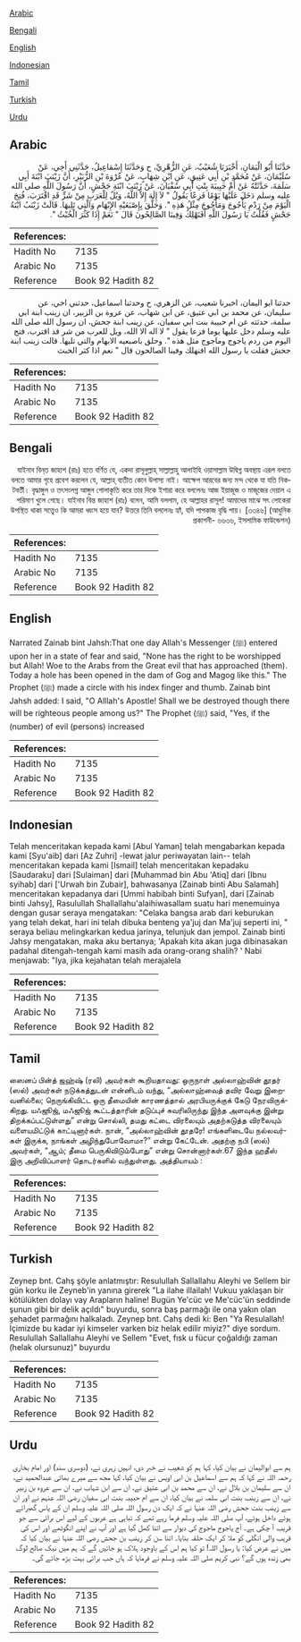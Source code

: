 [Arabic](#arabic)

[Bengali](#bengali)

[English](#english)

[Indonesian](#indonesian)

[Tamil](#tamil)

[Turkish](#turkish)

[Urdu](#urdu)

## Arabic


<div dir="rtl" lang="ar" style={{fontSize:'larger',backgroundColor:'#f8f9fa',padding:20}}>
حَدَّثَنَا أَبُو الْيَمَانِ، أَخْبَرَنَا شُعَيْبٌ، عَنِ الزُّهْرِيِّ، ح وَحَدَّثَنَا إِسْمَاعِيلُ، حَدَّثَنِي أَخِي، عَنْ سُلَيْمَانَ، عَنْ مُحَمَّدِ بْنِ أَبِي عَتِيقٍ، عَنِ ابْنِ شِهَابٍ، عَنْ عُرْوَةَ بْنِ الزُّبَيْرِ، أَنَّ زَيْنَبَ ابْنَةَ أَبِي سَلَمَةَ، حَدَّثَتْهُ عَنْ أُمِّ حَبِيبَةَ بِنْتِ أَبِي سُفْيَانَ، عَنْ زَيْنَبَ ابْنَةِ جَحْشٍ، أَنَّ رَسُولَ اللَّهِ صلى الله عليه وسلم دَخَلَ عَلَيْهَا يَوْمًا فَزِعًا يَقُولُ ‏"‏ لاَ إِلَهَ إِلاَّ اللَّهُ، وَيْلٌ لِلْعَرَبِ مِنْ شَرٍّ قَدِ اقْتَرَبَ، فُتِحَ الْيَوْمَ مِنْ رَدْمِ يَأْجُوجَ وَمَأْجُوجَ مِثْلُ هَذِهِ ‏"‏‏.‏ وَحَلَّقَ بِإِصْبَعَيْهِ الإِبْهَامِ وَالَّتِي تَلِيهَا‏.‏ قَالَتْ زَيْنَبُ ابْنَةُ جَحْشٍ فَقُلْتُ يَا رَسُولَ اللَّهِ أَفَنَهْلِكُ وَفِينَا الصَّالِحُونَ قَالَ ‏"‏ نَعَمْ إِذَا كَثُرَ الْخُبْثُ ‏"‏‏.‏
</div>
<div style={{backgroundColor:'#f8f9fa',padding:20, marginBottom: 10}}><table> <thead> <tr> <th>References:</th> <th></th> </tr> </thead> <tbody><tr><td>Hadith No</td><td>7135</td></tr><tr><td>Arabic No</td><td>7135</td></tr><tr><td>Reference</td><td>Book 92 Hadith 82</td></tr></tbody></table></div>


<div dir="rtl" lang="ar" style={{fontSize:'larger',backgroundColor:'#f8f9fa',padding:20}}>
حدثنا ابو اليمان، اخبرنا شعيب، عن الزهري، ح وحدثنا اسماعيل، حدثني اخي، عن سليمان، عن محمد بن ابي عتيق، عن ابن شهاب، عن عروة بن الزبير، ان زينب ابنة ابي سلمة، حدثته عن ام حبيبة بنت ابي سفيان، عن زينب ابنة جحش، ان رسول الله صلى الله عليه وسلم دخل عليها يوما فزعا يقول " لا اله الا الله، ويل للعرب من شر قد اقترب، فتح اليوم من ردم ياجوج وماجوج مثل هذه ". وحلق باصبعيه الابهام والتي تليها. قالت زينب ابنة جحش فقلت يا رسول الله افنهلك وفينا الصالحون قال " نعم اذا كثر الخبث
</div>
<div style={{backgroundColor:'#f8f9fa',padding:20, marginBottom: 10}}><table> <thead> <tr> <th>References:</th> <th></th> </tr> </thead> <tbody><tr><td>Hadith No</td><td>7135</td></tr><tr><td>Arabic No</td><td>7135</td></tr><tr><td>Reference</td><td>Book 92 Hadith 82</td></tr></tbody></table></div>

## Bengali


<div dir="rtl" lang="bn" style={{fontSize:'larger',backgroundColor:'#f8f9fa',padding:20}}>
যাইনাব বিন্‌ত জাহাশ (রাঃ) হতে বর্ণিত যে, একদা রাসূলুল্লাহ্ সাল্লাল্লাহু আলাইহি ওয়াসাল্লাম উদ্বিগ্ন অবস্থায় এরূপ বলতে বলতে আমার গৃহে প্রবেশ করলেন যে, আল্লাহ্ ব্যতীত কোন উপাস্য নাই। আক্ষেপ আরবের জন্য মন্দ থেকে যা যতি নিকটবর্তী। বৃদ্ধাঙ্গুল ও তৎসংলগ্ন আঙ্গুল গোলাকৃতি করে তার দিকে ইশারা করে বললেনঃ আজ ইয়াজূজ ও মাজূজের দেয়াল এ পরিমাণ খুলে গেছে। যাইনাব বিন্ত জাহাশ (রাঃ) বলেন, আমি বললাম, হে আল্লাহর রাসূল! আমাদের মাঝে সৎ লোকেরা উপস্থিত থাকা সত্ত্বেও কি আমরা ধ্বংস হয়ে যাব? উত্তরে তিনি বললেনঃ হ্যাঁ, যদি পাপকাজ বৃদ্ধি পায়। [৩৩৪৬] (আধুনিক প্রকাশনী- ৬৬৩৬, ইসলামিক ফাউন্ডেশন)
</div>
<div style={{backgroundColor:'#f8f9fa',padding:20, marginBottom: 10}}><table> <thead> <tr> <th>References:</th> <th></th> </tr> </thead> <tbody><tr><td>Hadith No</td><td>7135</td></tr><tr><td>Arabic No</td><td>7135</td></tr><tr><td>Reference</td><td>Book 92 Hadith 82</td></tr></tbody></table></div>

## English


<div dir="ltr" lang="en" style={{fontSize:'larger',backgroundColor:'#f8f9fa',padding:20}}>
Narrated Zainab bint Jahsh:That one day Allah's Messenger (ﷺ) entered upon her in a state of fear and said, "None has the right to be worshipped but Allah! Woe to the Arabs from the Great evil that has approached (them). Today a hole has been opened in the dam of Gog and Magog like this." The Prophet (ﷺ) made a circle with his index finger and thumb. Zainab bint Jahsh added: I said, "O Alllah's Apostle! Shall we be destroyed though there will be righteous people among us?" The Prophet (ﷺ) said, "Yes, if the (number) of evil (persons) increased
</div>
<div style={{backgroundColor:'#f8f9fa',padding:20, marginBottom: 10}}><table> <thead> <tr> <th>References:</th> <th></th> </tr> </thead> <tbody><tr><td>Hadith No</td><td>7135</td></tr><tr><td>Arabic No</td><td>7135</td></tr><tr><td>Reference</td><td>Book 92 Hadith 82</td></tr></tbody></table></div>

## Indonesian


<div dir="ltr" lang="id" style={{fontSize:'larger',backgroundColor:'#f8f9fa',padding:20}}>
Telah menceritakan kepada kami [Abul Yaman] telah mengabarkan kepada kami [Syu'aib] dari [Az Zuhri] -lewat jalur periwayatan lain-- telah menceritakan kepada kami [Ismail] telah menceritakan kepadaku [Saudaraku] dari [Sulaiman] dari [Muhammad bin Abu 'Atiq] dari [Ibnu syihab] dari ['Urwah bin Zubair], bahwasanya [Zainab binti Abu Salamah] menceritakan kepadanya dari [Ummi habibah binti Sufyan], dari [Zainab binti Jahsy], Rasulullah Shallallahu'alaihiwasallam suatu hari menemuinya dengan gusar seraya mengatakan: "Celaka bangsa arab dari keburukan yang telah dekat, hari ini telah dibuka benteng ya'juj dan Ma'juj seperti ini, " seraya beliau melingkarkan kedua jarinya, telunjuk dan jempol. Zainab binti Jahsy mengatakan, maka aku bertanya; 'Apakah kita akan juga dibinasakan padahal ditengah-tengah kami masih ada orang-orang shalih? ' Nabi menjawab: "Iya, jika kejahatan telah merajalela
</div>
<div style={{backgroundColor:'#f8f9fa',padding:20, marginBottom: 10}}><table> <thead> <tr> <th>References:</th> <th></th> </tr> </thead> <tbody><tr><td>Hadith No</td><td>7135</td></tr><tr><td>Arabic No</td><td>7135</td></tr><tr><td>Reference</td><td>Book 92 Hadith 82</td></tr></tbody></table></div>

## Tamil


<div dir="ltr" lang="ta" style={{fontSize:'larger',backgroundColor:'#f8f9fa',padding:20}}>
ஸைனப் பின்த் ஜஹ்ஷ் (ரலி) அவர்கள் கூறியதாவது: ஒருநாள் அல்லாஹ்வின் தூதர் (ஸல்) அவர்கள் நடுக்கத்துடன் என்னிடம் வந்து, “அல்லாஹ்வைத் தவிர வேறு இறைவனில்லை; நெருங்கிவிட்ட ஒரு தீமையின் காரணத்தால் அரபியருக்குக் கேடு நேரவிருக்கிறது. யஃஜூஜ், மஃஜூஜ் கூட்டத்தாரின் தடுப்புச் சுவரிலிருந்து இந்த அளவுக்கு இன்று திறக்கப்பட்டுள்ளது” என்று சொல்லி, தமது கட்டை விரலையும் அதற்கடுத்த விரலையும் வளையமிட்டுக் காட்டினார்கள். நான், “அல்லாஹ்வின் தூதரே! எங்களிடையே நல்லவர்கள் இருக்க, நாங்கள் அழிந்துபோவோமா?” என்று கேட்டேன். அதற்கு நபி (ஸல்) அவர்கள், “ஆம்; தீமை பெருகிவிடும்போது” என்று சொன்னார்கள்.67 இந்த ஹதீஸ் இரு அறிவிப்பாளர் தொடர்களில் வந்துள்ளது. அத்தியாயம் :
</div>
<div style={{backgroundColor:'#f8f9fa',padding:20, marginBottom: 10}}><table> <thead> <tr> <th>References:</th> <th></th> </tr> </thead> <tbody><tr><td>Hadith No</td><td>7135</td></tr><tr><td>Arabic No</td><td>7135</td></tr><tr><td>Reference</td><td>Book 92 Hadith 82</td></tr></tbody></table></div>

## Turkish


<div dir="ltr" lang="tr" style={{fontSize:'larger',backgroundColor:'#f8f9fa',padding:20}}>
Zeynep bnt. Cahş şöyle anlatmıştır: Resulullah Sallallahu Aleyhi ve Sellem bir gün korku ile Zeyneb'in yanına girerek "La ilahe illailah! Vukuu yaklaşan bir kötülükten dolayı vay Arapların haline! Bugün Ye'cüc ve Me'cüc'ün seddinde şunun gibi bir delik açıldı" buyurdu, sonra baş parmağı ile ona yakın olan şehadet parmağını halkaladı. Zeynep bnt. Cahş dedi ki: Ben "Ya Resulallah! İçimizde bu kadar iyi kimseler varken biz helak edilir miyiz?" diye sordum. Resulullah Sallallahu Aleyhi ve Sellem "Evet, fısk u fücur çoğaldığı zaman (helak olursunuz)" buyurdu
</div>
<div style={{backgroundColor:'#f8f9fa',padding:20, marginBottom: 10}}><table> <thead> <tr> <th>References:</th> <th></th> </tr> </thead> <tbody><tr><td>Hadith No</td><td>7135</td></tr><tr><td>Arabic No</td><td>7135</td></tr><tr><td>Reference</td><td>Book 92 Hadith 82</td></tr></tbody></table></div>

## Urdu


<div dir="rtl" lang="ur" style={{fontSize:'larger',backgroundColor:'#f8f9fa',padding:20}}>
ہم سے ابوالیمان نے بیان کیا، کہا ہم کو شعیب نے خبر دی، انہیں زہری نے، (دوسری سند) اور امام بخاری رحمہ اللہ نے کہا کہ ہم سے اسماعیل بن ابی اویس نے بیان کیا، کہا مجھ سے میرے بھائی عبدالحمید نے، ان سے سلیمان بن بلال نے، ان سے محمد بن ابی عتیق نے، ان سے ابن شہاب نے، ان سے عروہ بن زبیر نے، ان سے زینب بنت ابی سلمہ نے بیان کیا، ان سے ام حبیبہ بنت ابی سفیان رضی اللہ عنہم نے اور ان سے زینب بنت جحش رضی اللہ عنہا نے کہ ایک دن رسول اللہ صلی اللہ علیہ وسلم ان کے پاس گھبرائے ہوئے داخل ہوئے، آپ صلی اللہ علیہ وسلم فرما رہے تھے کہ تباہی ہے عربوں کے لیے اس برائی سے جو قریب آ چکی ہے۔ آج یاجوج ماجوج کی دیوار سے اتنا کھل گیا ہے اور آپ نے اپنے انگوٹھے اور اس کی قریب والی انگلی کو ملا کر ایک حلقہ بنایا۔ اتنا سن کر زینب بن جحش رضی اللہ عنہا نے بیان کیا کہ میں نے عرض کیا: یا رسول اللہ! تو کیا ہم اس کے باوجود ہلاک ہو جائیں گے کہ ہم میں نیک صالح لوگ بھی زندہ ہوں گے؟ نبی کریم صلی اللہ علیہ وسلم نے فرمایا کہ ہاں جب برائی بہت بڑھ جائے گی۔
</div>
<div style={{backgroundColor:'#f8f9fa',padding:20, marginBottom: 10}}><table> <thead> <tr> <th>References:</th> <th></th> </tr> </thead> <tbody><tr><td>Hadith No</td><td>7135</td></tr><tr><td>Arabic No</td><td>7135</td></tr><tr><td>Reference</td><td>Book 92 Hadith 82</td></tr></tbody></table></div>